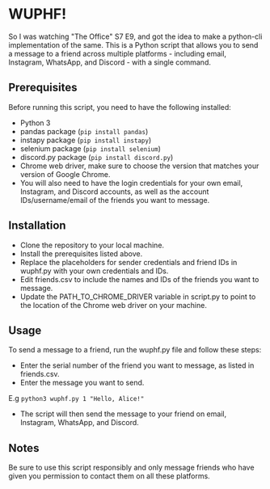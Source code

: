 # WUPHF!
So I was watching "The Office" S7 E9, and got the idea to make a python-cli implementation of the same.
This is a Python script that allows you to send a message to a friend across multiple platforms -  including email, Instagram, WhatsApp, and Discord - with a single command. 

## Prerequisites
Before running this script, you need to have the following installed:

- Python 3
- pandas package (```pip install pandas```)
- instapy package (```pip install instapy```)
- selenium package (```pip install selenium```)
- discord.py package (```pip install discord.py```)
- Chrome web driver, make sure to choose the version that matches your version of Google Chrome.
- You will also need to have the login credentials for your own email, Instagram, and Discord accounts, as well as the account IDs/username/email of the friends you want to message.

## Installation
- Clone the repository to your local machine.
- Install the prerequisites listed above.
- Replace the placeholders for sender credentials and friend IDs in wuphf.py with your own credentials and IDs.
- Edit friends.csv to include the names and IDs of the friends you want to message.
- Update the PATH_TO_CHROME_DRIVER variable in script.py to point to the location of the Chrome web driver on your machine.

## Usage
To send a message to a friend, run the wuphf.py file and follow these steps:

- Enter the serial number of the friend you want to message, as listed in friends.csv.
- Enter the message you want to send.

E.g ```python3 wuphf.py 1 "Hello, Alice!"```

- The script will then send the message to your friend on email, Instagram, WhatsApp, and Discord.

## Notes

Be sure to use this script responsibly and only message friends who have given you permission to contact them on all these platforms.
